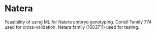 # Natera

Feasibility of using ML for Natera embryo genotyping. Coriell Family 774 used for cross-validation. Natera family (1003711) used for testing. 

